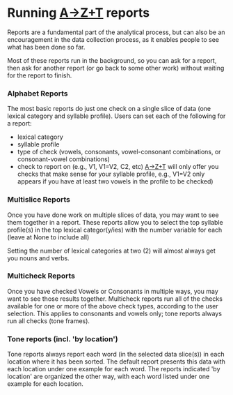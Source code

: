 # Running [A→Z+T] reports
Reports are a fundamental part of the analytical process, but can also be an encouragement in the data collection process, as it enables people to see what has been done so far.

Most of these reports run in the background, so you can ask for a report, then ask for another report (or go back to some other work) without waiting for the report to finish.

### Alphabet Reports
The most basic reports do just one check on a single slice of data (one lexical category and syllable profile). Users can set each of the following for a report:
- lexical category
- syllable profile
- type of check (vowels, consonants, vowel-consonant combinations, or consonant-vowel combinations)
- check to report on (e.g., V1, V1=V2, C2, etc)
[A→Z+T] will only offer you checks that make sense for your syllable profile, e.g., V1=V2 only appears if you have at least two vowels in the profile to be checked)

### Multislice Reports
Once you have done work on multiple slices of data, you may want to see them together in a report. These reports allow you to select the top syllable profile(s) in the top lexical categor(y/ies) with the number variable for each (leave at None to include all)

Setting the number of lexical categories at two (2) will almost always get you nouns and verbs.

### Multicheck Reports
Once you have checked Vowels or Consonants in multiple ways, you may want to see those results together. Multicheck reports run all of the checks available for one or more of the above check types, according to the user selection. This applies to consonants and vowels only; tone reports always run all checks (tone frames).

### Tone reports (incl. 'by location')
Tone reports always report each word (in the selected data slice(s)) in each location where it has been sorted. The default report presents this data with each location under one example for each word. The reports indicated 'by location' are organized the other way, with each word listed under one example for each location.

<!-- ### (Comprehensive) Alphabet Reports
This report gives you information on Consonants and Vowels. Because the comprehensive reports can be very comprehensive (they contain each check relevant to each syllable profile), there are four of them, to help you focus on what you're interested in:
- Comprehensive Vowel Report
- Comprehensive Consonant Report
- Comprehensive CxV Phonotactics Report
- Comprehensive Alphabet Report (all of the above) -->

<!-- ### (Comprehensive) Tone Report
This report gives you information on words in tone frames, according to the lexical category and syllable profile, organized with each framed example under its head word. The (by frames) report organizes the examples by frame, listing each word that has been sorted into that frame. The Comprehensive report gives you the top [two] lexical categories (should be Nouns and Verbs), in the [two] largest syllable profiles, across all appropriate checks (both of these numbers are configurable, if you want more or less of either). -->

[A→Z+T]:  https://github.com/kent-rasmussen/azt
[WeSay]:  https://software.sil.org/wesay/
[FLEx]: https://software.sil.org/fieldworks/
[LIFT]: https://code.google.com/archive/p/lift-standard/
[CAWL]: http://www.comparalex.org/resources/SIL%20Comparative%20African%20Word%20List.pdf
